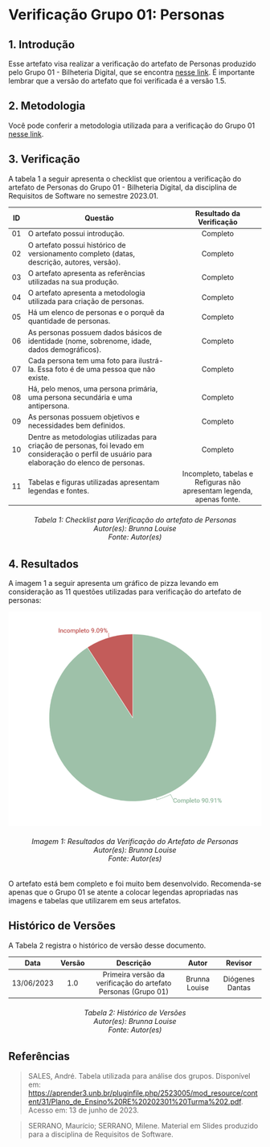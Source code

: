 # Verificação Grupo 01: Personas
## 1. Introdução
Esse artefato visa realizar a verificação do artefato de Personas produzido pelo Grupo 01 - Bilheteria Digital, que se encontra [nesse link](https://requisitos-de-software.github.io/2023.1-BilheteriaDigital/elicitacao/personas/).
É importante lembrar que a versão do artefato que foi verificada é a versão 1.5.

## 2. Metodologia
Você pode conferir a metodologia utilizada para a verificação do Grupo 01 [nesse link](https://requisitos-de-software.github.io/2023.1-Twitch/verificacao_grupo01/planejamento/).

## 3. Verificação

A tabela 1 a seguir apresenta o checklist que orientou a verificação do artefato de Personas do Grupo 01 - Bilheteria Digital, da disciplina de Requisitos de Software no semestre 2023.01.

| ID |Questão| Resultado da Verificação |
| :---: | --- | :---: |
| 01 | O artefato possui introdução.  | Completo |
| 02 | O artefato possui histórico de versionamento completo (datas, descrição, autores, versão).  | Completo |
| 03 |  O artefato apresenta as referências utilizadas na sua produção.  | Completo |
| 04 | O artefato apresenta a metodologia utilizada para criação de personas.  | Completo |
| 05 |  Há um elenco de personas e o porquê da quantidade de personas. | Completo |
| 06 |  As personas possuem dados básicos de identidade (nome, sobrenome, idade, dados demográficos). | Completo |
| 07 |  Cada persona tem uma foto para ilustrá-la. Essa foto é de uma pessoa que não existe. | Completo |
| 08 | Há, pelo menos, uma persona primária, uma persona secundária e uma antipersona.  | Completo |
| 09 |  As personas possuem objetivos e necessidades bem definidos. | Completo |
| 10 |  Dentre as metodologias utilizadas para criação de personas, foi levado em consideração o perfil de usuário para elaboração do elenco de personas. | Completo |
| 11 | Tabelas e figuras utilizadas apresentam legendas e fontes.  | Incompleto, tabelas e Refiguras não apresentam legenda, apenas fonte. |
<h6 align = "center"> Tabela 1: Checklist para Verificação do artefato de Personas
<br> Autor(es): Brunna Louise
<br>Fonte: Autor(es)</h6>

## 4. Resultados
A imagem 1 a seguir apresenta um gráfico de pizza levando em consideração as 11 questões utilizadas para verificação do artefato de personas:

![Resultados Personas](./imagens_verifica01/result_personas.png)
<h6 align = "center"> Imagem 1: Resultados da Verificação do Artefato de Personas
<br> Autor(es): Brunna Louise
<br>Fonte: Autor(es)</h6>

O artefato está bem completo e foi muito bem desenvolvido. Recomenda-se apenas que o Grupo 01 se atente a colocar legendas apropriadas nas imagens e tabelas que utilizarem em seus artefatos.

## Histórico de Versões

A Tabela 2 registra o histórico de versão desse documento.

|**Data** | **Versão** | **Descrição** | **Autor** | **Revisor** |
|:---: | :---: | :---: | :---: | :---: |
|13/06/2023 | 1.0 | Primeira versão da verificação do artefato Personas (Grupo 01) | Brunna Louise | Diógenes Dantas |

<h6 align = "center"> Tabela 2: Histórico de Versões
<br> Autor(es): Brunna Louise
<br>Fonte: Autor(es)</h6>

## Referências

>SALES, André. Tabela utilizada para análise dos grupos. Disponível em: https://aprender3.unb.br/pluginfile.php/2523005/mod_resource/content/31/Plano_de_Ensino%20RE%20202301%20Turma%202.pdf. Acesso em: 13 de junho de 2023.

>SERRANO, Maurício; SERRANO, Milene. Material em Slides produzido para a disciplina de Requisitos de Software.